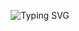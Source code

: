 <p align="center">
  <img src="https://readme-typing-svg.herokuapp.com?font=Fira+Code&size=28&duration=3000&pause=1000&color=FCE38A&center=true&vCenter=true&multiline=true&width=800&height=100&lines=Hi,+I'm+Pawan+Garia;Turning+Pandemic+Pause+into+Code+Craft;Learning,+Building,+Innovating+since+COVID-19" alt="Typing SVG" />
</p>
